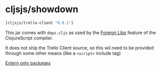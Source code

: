 # cljsjs/showdown

[](dependency)
```clojure
[cljsjs/trello-client "0.0.1"]
```
[](/dependency)

This jar comes with `deps.cljs` as used by the [Foreign Libs][flibs] feature
of the ClojureScript compiler.

It does not ship the Trello Client source, so this wil need to be provided through some other means (like a `<script>` include tag)

[Extern only packages](https://github.com/cljsjs/packages/wiki/Extern-only-packages)

[flibs]: https://github.com/clojure/clojurescript/wiki/Packaging-Foreign-Dependencies
